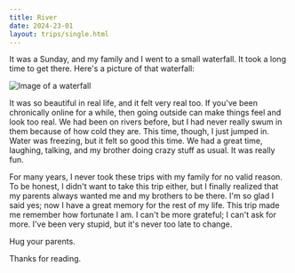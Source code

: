 ```yaml
---
title: River
date: 2024-23-01
layout: trips/single.html
---
```


It was a Sunday, and my family and I went to a small waterfall. It took a long time to get there. Here's a picture of that waterfall:

![Image of a waterfall](/img/waterfall.png)

It was so beautiful in real life, and it felt very real too. If you've been chronically online for a while, then going outside can make things feel and look too real. We had been on rivers before, but I had never really swum in them because of how cold they are. This time, though, I just jumped in. Water was freezing, but it felt so good this time. We had a great time, laughing, talking, and my brother doing crazy stuff as usual. It was really fun.

For many years, I never took these trips with my family for no valid reason. To be honest, I didn't want to take this trip either, but I finally realized that my parents always wanted me and my brothers to be there. I'm so glad I said yes; now I have a great memory for the rest of my life. This trip made me remember how fortunate I am. I can't be more grateful; I can't ask for more. I've been very stupid, but it's never too late to change.

Hug your parents.

Thanks for reading.

